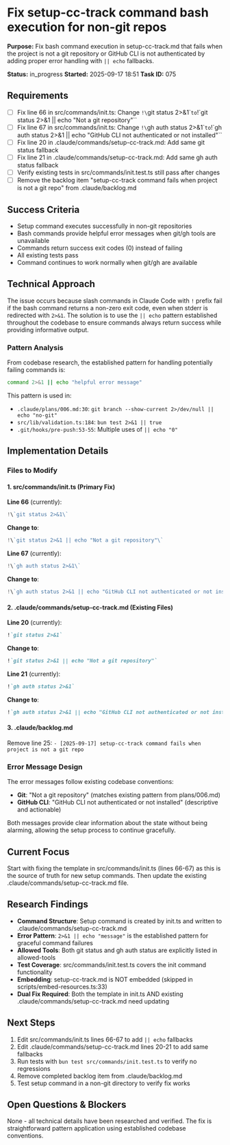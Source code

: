 # Fix setup-cc-track command bash execution for non-git repos

**Purpose:** Fix bash command execution in setup-cc-track.md that fails when the project is not a git repository or GitHub CLI is not authenticated by adding proper error handling with `|| echo` fallbacks.

**Status:** in_progress
**Started:** 2025-09-17 18:51
**Task ID:** 075

## Requirements
- [ ] Fix line 66 in src/commands/init.ts: Change `!\`git status 2>&1\`` to `!\`git status 2>&1 || echo "Not a git repository"\``
- [ ] Fix line 67 in src/commands/init.ts: Change `!\`gh auth status 2>&1\`` to `!\`gh auth status 2>&1 || echo "GitHub CLI not authenticated or not installed"\``
- [ ] Fix line 20 in .claude/commands/setup-cc-track.md: Add same git status fallback
- [ ] Fix line 21 in .claude/commands/setup-cc-track.md: Add same gh auth status fallback
- [ ] Verify existing tests in src/commands/init.test.ts still pass after changes
- [ ] Remove the backlog item "setup-cc-track command fails when project is not a git repo" from .claude/backlog.md

## Success Criteria
- Setup command executes successfully in non-git repositories
- Bash commands provide helpful error messages when git/gh tools are unavailable
- Commands return success exit codes (0) instead of failing
- All existing tests pass
- Command continues to work normally when git/gh are available

## Technical Approach
The issue occurs because slash commands in Claude Code with `!` prefix fail if the bash command returns a non-zero exit code, even when stderr is redirected with `2>&1`. The solution is to use the `|| echo` pattern established throughout the codebase to ensure commands always return success while providing informative output.

### Pattern Analysis
From codebase research, the established pattern for handling potentially failing commands is:
```bash
command 2>&1 || echo "helpful error message"
```

This pattern is used in:
- `.claude/plans/006.md:30`: `git branch --show-current 2>/dev/null || echo "no-git"`
- `src/lib/validation.ts:184`: `bun test 2>&1 || true`
- `.git/hooks/pre-push:53-55`: Multiple uses of `|| echo "0"`

## Implementation Details

### Files to Modify

#### 1. src/commands/init.ts (Primary Fix)
**Line 66** (currently):
```typescript
!\`git status 2>&1\`
```
**Change to**:
```typescript
!\`git status 2>&1 || echo "Not a git repository"\`
```

**Line 67** (currently):
```typescript
!\`gh auth status 2>&1\`
```
**Change to**:
```typescript
!\`gh auth status 2>&1 || echo "GitHub CLI not authenticated or not installed"\`
```

#### 2. .claude/commands/setup-cc-track.md (Existing Files)
**Line 20** (currently):
```markdown
!`git status 2>&1`
```
**Change to**:
```markdown
!`git status 2>&1 || echo "Not a git repository"`
```

**Line 21** (currently):
```markdown
!`gh auth status 2>&1`
```
**Change to**:
```markdown
!`gh auth status 2>&1 || echo "GitHub CLI not authenticated or not installed"`
```

#### 3. .claude/backlog.md
Remove line 25: `- [2025-09-17] setup-cc-track command fails when project is not a git repo`

### Error Message Design
The error messages follow existing codebase conventions:
- **Git**: "Not a git repository" (matches existing pattern from plans/006.md)
- **GitHub CLI**: "GitHub CLI not authenticated or not installed" (descriptive and actionable)

Both messages provide clear information about the state without being alarming, allowing the setup process to continue gracefully.

## Current Focus
Start with fixing the template in src/commands/init.ts (lines 66-67) as this is the source of truth for new setup commands. Then update the existing .claude/commands/setup-cc-track.md file.

## Research Findings
- **Command Structure**: Setup command is created by init.ts and written to .claude/commands/setup-cc-track.md
- **Error Pattern**: `2>&1 || echo "message"` is the established pattern for graceful command failures
- **Allowed Tools**: Both git status and gh auth status are explicitly listed in allowed-tools
- **Test Coverage**: src/commands/init.test.ts covers the init command functionality
- **Embedding**: setup-cc-track.md is NOT embedded (skipped in scripts/embed-resources.ts:33)
- **Dual Fix Required**: Both the template in init.ts AND existing .claude/commands/setup-cc-track.md need updating

## Next Steps
1. Edit src/commands/init.ts lines 66-67 to add `|| echo` fallbacks
2. Edit .claude/commands/setup-cc-track.md lines 20-21 to add same fallbacks  
3. Run tests with `bun test src/commands/init.test.ts` to verify no regressions
4. Remove completed backlog item from .claude/backlog.md
5. Test setup command in a non-git directory to verify fix works

## Open Questions & Blockers
None - all technical details have been researched and verified. The fix is straightforward pattern application using established codebase conventions.